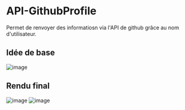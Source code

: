 # API-GithubProfile
Permet de renvoyer des informatiosn via l'API de github grâce au nom d'utilisateur.

## Idée de base
![image](https://github.com/A1oneeee/API-GithubProfile/assets/116378179/66f4be72-648b-48de-989f-5d0f3cb00136)

## Rendu final
![image](https://github.com/A1oneeee/API-GithubProfile/assets/116378179/8455bdba-90e3-4667-8c50-f8b7cb70f339)
![image](https://github.com/A1oneeee/API-GithubProfile/assets/116378179/00ae66b0-dc7a-42ad-82d8-49e4b73fb180)
